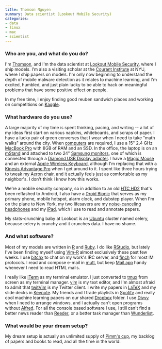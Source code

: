 ```yaml
---
title: Thomson Nguyen
summary: Data scientist (Lookout Mobile Security)
categories:
- data
- linux
- mac
- scientist
---
```


### Who are you, and what do you do?

I'm [Thomson](http://www.squareheadgroup.com/ "Thomson's website."), and I'm the data scientist at [Lookout Mobile Security](http://www.mylookout.com/ "The Lookout Mobile Security site."), where I ship models. I'm also a visiting scholar at the [Courant Institute](http://cims.nyu.edu/ "The Courant Institute of Mathematical Sciences.") at NYU, where I ship papers on models. I'm only now beginning to understand the depth of mobile malware detection as it relates to machine learning, and I'm excited, humbled, and just plain lucky to be able to hack on meaningful problems that have some positive effect on people.

In my free time, I enjoy finding good reuben sandwich places and working on competitions on [Kaggle](http://www.kaggle.com/ "A data science competition site.").

### What hardware do you use?

A large majority of my time is spent thinking, pacing, and writing -- a lot of my ideas first start on various napkins, whiteboards, and scraps of paper. I have a lucky pair of green converses that I wear when I need to take "math walks" around the city. When [computers](http://cl.ly/2n1O0d2I150w052O0830 "A photo of Thomson's image.") are required, I use a 15" 2.4 GHz [MacBook Pro][macbook-pro] with 8GB of RAM and an SSD. In the office, the laptop is on an [mStand][] and attached to two 24" [Samsung monitors][2443bw], one of which is connected through a [Diamond USB Display adapter][bvu160]. I have a [Magic Mouse][magic-mouse] and an external [Apple Wireless Keyboard][keyboard], although I'm replacing that with a [Kinesis Advantage Pro][advantage-pro] when I get around to it. I spent like three hours trying to tweak my  [Aeron][] chair, and it actually feels just as comfortable as my neighbor's. I don't think I know how this works.

We're a mobile security company, so in addition to an old [HTC HD2][hd2] that's been reflashed to Android, I also have a [Droid Bionic][droid-bionic] that serves as my primary phone, mobile hotspot, alarm clock, and dubstep player. When I'm on the plane to New York, my two lifesavers are my [noise-canceling headphones][clear-harmony] and my [iPad][ipad-2], which I use to read and annotate papers.

My stats-crunching baby at Lookout is an [Ubuntu][] cluster named celery, because celery is crunchy and it crunches data. I have no shame.

### And what software?

Most of my models are written in [R][] and [Ruby][]. I do like [RStudio][], but lately I've been finding myself using [Vim-R][] almost exclusively these past few weeks. I use [bitchx][] to chat on my work's IRC server, and [finch][] for most IM protocols. I read and compose e-mail in [mutt][], but keep [Mail.app][mail] handy whenever I need to read HTML mails.

I really like [iTerm][iterm2] as my terminal emulator. I just converted to [tmux][] from screen as my terminal manager. [vim][] is my text editor, and I'm almost afraid to admit that [twitVim][] is my Twitter client. I write my papers in [LaTeX][] and my slide decks in [Keynote][]. My friends and I trade playlists in [Spotify][] and really cool machine learning papers on our shared [Dropbox][] folder. I use [Divvy][] when I need to arrange windows, and I actually can't open programs without [Alfred][]. For all the console based software I use, I still can't find a better news reader than [Reeder][], or a better task manager than [Wunderlist][].

### What would be your dream setup?

My dream setup is actually an unlimited supply of [Pimm's cup](http://en.wikipedia.org/wiki/Pimm%27s "A Wikipedia entry for Pimm's."), my backlog of papers and books to read, and all the time in the world.

[2443bw]: https://www.amazon.com/Samsung-2443BWT-1-24-Inch-Monitor-Black/dp/B0030CJBZU "A 24 inch widescreen LCD screen."
[advantage-pro]: https://kinesis-ergo.com/shop/advantage-pro-for-mac-pc/ "A fancy ergonomic keyboard."
[aeron]: https://www.hermanmiller.com/products/seating/office-chairs/aeron-chairs/ "A work chair."
[bvu160]: https://www.diamondmm.com/bvu1000-diamond-video-graphics-adapter.html "A USB display adapter."
[clear-harmony]: https://www.amazon.com/Clear-Harmony-Noise-Canceling-Discontinued-Manufacturer/dp/B000K41PH8 "Noise-cancelling headphones."
[droid-bionic]: https://en.wikipedia.org/wiki/Droid_Bionic "An Android smartphone."
[hd2]: https://en.wikipedia.org/wiki/HTC_HD2 "An Android smartphone."
[ipad-2]: https://www.apple.com/ipad/ "A tablet device."
[keyboard]: https://www.apple.com/keyboard/ "The keyboard."
[macbook-pro]: https://www.apple.com/macbook-pro/ "A laptop."
[magic-mouse]: https://www.apple.com/magicmouse/ "A multi-touch mouse."
[mstand]: https://www.raindesigninc.com/mstand.html "A laptop stand."
[alfred]: https://www.alfredapp.com/ "A launcher app for the Mac."
[bitchx]: http://www.bitchx.com/ "A command-line IRC client."
[divvy]: https://mizage.com/divvy/ "Window management and arrangement for Mac OS X."
[dropbox]: https://www.dropbox.com/ "Online syncing and storage."
[finch]: https://developer.pidgin.im/ "A command-line IM client."
[iterm2]: https://iterm2.com/ "An alternative terminal application for Mac OS X."
[keynote]: https://www.apple.com/keynote/ "Presentation software for the Mac."
[latex]: https://www.latex-project.org/ "Typesetting software."
[mail]: https://en.wikipedia.org/wiki/Mail_(application) "The default Mac OS X mail client."
[mutt]: http://www.mutt.org/ "A command-line email client."
[r]: http://www.r-project.org/ "Software for statistical computing and graphics."
[reeder]: http://madeatgloria.com/brewery/silvio/reeder "A feed client for the Mac."
[rstudio]: https://www.rstudio.com/ "An IDE for the R language."
[ruby]: https://www.ruby-lang.org/en/ "An interpreted scripting language."
[spotify]: https://www.spotify.com/us/ "A music streaming service."
[tmux]: https://sourceforge.net/projects/tmux/ "A terminal multiplexer, similar to screen."
[twitvim]: https://github.com/vim-scripts/TwitVim "A Twitter client for vim."
[ubuntu]: https://www.ubuntu.com/ "A Unix distribution."
[vim-r]: https://www.vim.org/scripts/script.php?script_id=2628 "A plugin for R support in vim."
[vim]: https://www.vim.org/ "A command-line text editor."
[wunderlist]: https://www.wunderlist.com/ "A cloud-syncing to-do manager."
